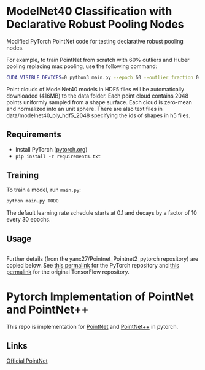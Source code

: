 # ModelNet40 Classification with Declarative Robust Pooling Nodes

Modified PyTorch PointNet code for testing declarative robust pooling nodes.

For example, to train PointNet from scratch with 60% outliers and Huber pooling replacing max pooling, use the following command:

```bash
CUDA_VISIBLE_DEVICES=0 python3 main.py --epoch 60 --outlier_fraction 0.6 --robust_type 'H' --alpha 1.0
```

Point clouds of ModelNet40 models in HDF5 files will be automatically downloaded (416MB) to the data folder. Each point cloud contains 2048 points uniformly sampled from a shape surface. Each cloud is zero-mean and normalized into an unit sphere. There are also text files in data/modelnet40_ply_hdf5_2048 specifying the ids of shapes in h5 files.

## Requirements

- Install PyTorch ([pytorch.org](http://pytorch.org))
- `pip install -r requirements.txt`

## Training

To train a model, run `main.py`:

```bash
python main.py TODO
```

The default learning rate schedule starts at 0.1 and decays by a factor of 10 every 30 epochs.

## Usage

```
```

Further details (from the yanx27/Pointnet_Pointnet2_pytorch repository) are copied below. See [this permalink](https://github.com/yanx27/Pointnet_Pointnet2_pytorch/tree/31deedb10b85ec30178df57a6389b2f326f7c970) for the PyTorch repository and 
[this permalink](https://github.com/charlesq34/pointnet/tree/539db60eb63335ae00fe0da0c8e38c791c764d2b) for the original TensorFlow repository.

# Pytorch Implementation of PointNet and PointNet++ 

This repo is implementation for [PointNet](http://openaccess.thecvf.com/content_cvpr_2017/papers/Qi_PointNet_Deep_Learning_CVPR_2017_paper.pdf) and [PointNet++](http://papers.nips.cc/paper/7095-pointnet-deep-hierarchical-feature-learning-on-point-sets-in-a-metric-space.pdf) in pytorch.

## Links
[Official PointNet](https://github.com/charlesq34/pointnet)
